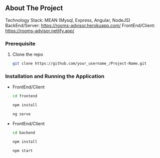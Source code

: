 ## About The Project

Technology Stack: MEAN (Mysql, Express, Angular, NodeJS)
BackEnd/Server: https://rooms-advisor.herokuapp.com/
FrontEnd/Client: https://rooms-advisor.netlify.app/

### Prerequisite

1. Clone the repo
   ```sh
   git clone https://github.com/your_username_/Project-Name.git
   ```

### Installation and Running the Application

* FrontEnd/Client
   ```sh
   cd frontend
   ```
   ```sh
   npm install
   ```
   ```sh
   ng serve
   ```
* FrontEnd/Client
   ```sh
   cd backend
   ```
   ```sh
   npm install
   ```
   ```sh
   npm start
   ```